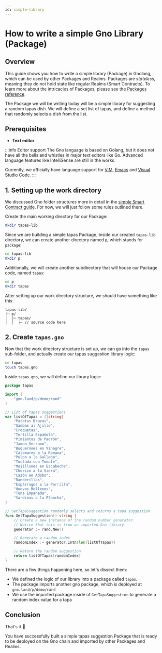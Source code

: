 ```yaml
---
id: simple-library
---
```


# How to write a simple Gno Library (Package)

## Overview

This guide shows you how to write a simple library (Package) in Gnolang, which can be used by other Packages and Realms.
Packages are _stateless_, meaning they do not hold state like regular Realms (Smart Contracts). To learn more about the
intricacies of Packages, please see the [Packages reference](../concepts/packages.md).

The Package we will be writing today will be a simple library for suggesting a random tapas dish.
We will define a set list of tapas, and define a method that randomly selects a dish from the list.

## Prerequisites

- **Text editor**

:::info Editor support
The Gno language is based on Golang, but it does not have all the bells and whistles in major text editors like Go.
Advanced language features like IntelliSense are still in the works.

Currently, we officially have language support
for [ViM](https://github.com/gnolang/gno/blob/master/CONTRIBUTING.md#vim-support),
[Emacs](https://github.com/gnolang/gno/blob/master/CONTRIBUTING.md#emacs-support)
and [Visual Studio Code](https://marketplace.visualstudio.com/items?itemName=harry-hov.gno).
:::

## 1. Setting up the work directory

We discussed Gno folder structures more in detail in
the [simple Smart Contract guide](simple-contract.md#1-setting-up-the-work-directory).
For now, we will just follow some rules outlined there.

Create the main working directory for our Package:

```bash
mkdir tapas-lib
```

Since we are building a simple tapas Package, inside our created `tapas-lib` directory, we can create another
directory named `p`, which stands for `package`:

```bash
cd tapas-lib
mkdir p
```

Additionally, we will create another subdirectory that will house our Package code, named `tapas`:

```bash
cd p
mkdir tapas
```

After setting up our work directory structure, we should have something like this:

```text
tapas-lib/
├─ p/
│  ├─ tapas/
│  │  ├─ // source code here
```

## 2. Create `tapas.gno`

Now that the work directory structure is set up, we can go into the `tapas` sub-folder, and actually create
our tapas suggestion library logic:

```bash
cd tapas
touch tapas.gno
```

Inside `tapas.gno`, we will define our library logic:

[embedmd]:# (../assets/how-to-guides/simple-library/tapas.gno go)
```go
package tapas

import (
	"gno.land/p/demo/rand"
)

// List of tapas suggestions
var listOfTapas = []string{
	"Patatas Bravas",
	"Gambas al Ajillo",
	"Croquetas",
	"Tortilla Española",
	"Pimientos de Padrón",
	"Jamon Serrano",
	"Boquerones en Vinagre",
	"Calamares a la Romana",
	"Pulpo a la Gallega",
	"Tostada con Tomate",
	"Mejillones en Escabeche",
	"Chorizo a la Sidra",
	"Cazón en Adobo",
	"Banderillas",
	"Espárragos a la Parrilla",
	"Huevos Rellenos",
	"Tuna Empanada",
	"Sardinas a la Plancha",
}

// GetTapaSuggestion randomly selects and returns a tapa suggestion
func GetTapaSuggestion() string {
	// Create a new instance of the random number generator.
	// Notice that this is from an imported Gno library
	generator := rand.New()

	// Generate a random index
	randomIndex := generator.Intn(len(listOfTapas))

	// Return the random suggestion
	return listOfTapas[randomIndex]
}
```

There are a few things happening here, so let's dissect them:

- We defined the logic of our library into a package called `tapas`.
- The package imports another gno package, which is deployed at `gno.land/p/demo/rand`
- We use the imported package inside of `GetTapaSuggestion` to generate a random index value for a tapa

## Conclusion

That's it 🎉

You have successfully built a simple tapas suggestion Package that is ready to be deployed on the Gno chain and imported
by other Packages and Realms.
